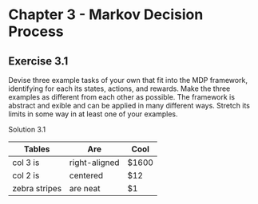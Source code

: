 # Chapter 3 - Markov Decision Process

## Exercise 3.1  
Devise three example tasks of your own that fit into the MDP framework, identifying for
each its states, actions, and rewards. Make the three examples as different from each other as possible.
The framework is abstract and 
exible and can be applied in many different ways. Stretch its limits in
some way in at least one of your examples.

Solution 3.1   


| Tables        | Are           | Cool  |  
| ------------- |-------------| -----|  
| col 3 is      | right-aligned | $1600 |  
| col 2 is      | centered      |   $12 |  
| zebra stripes | are neat      |    $1 |  
